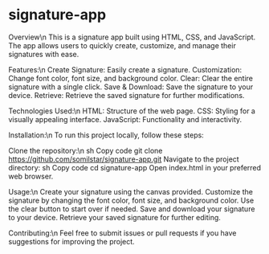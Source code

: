 # signature-app
Overview\n
This is a signature app built using HTML, CSS, and JavaScript. The app allows users to quickly create, customize, and manage their signatures with ease.

Features:\n
Create Signature: Easily create a signature.
Customization: Change font color, font size, and background color.
Clear: Clear the entire signature with a single click.
Save & Download: Save the signature to your device.
Retrieve: Retrieve the saved signature for further modifications.


Technologies Used:\n
HTML: Structure of the web page.
CSS: Styling for a visually appealing interface.
JavaScript: Functionality and interactivity.


Installation:\n
To run this project locally, follow these steps:

Clone the repository:\n
sh
Copy code
git clone https://github.com/somilstar/signature-app.git
Navigate to the project directory:
sh
Copy code
cd signature-app
Open index.html in your preferred web browser.

Usage:\n
Create your signature using the canvas provided.
Customize the signature by changing the font color, font size, and background color.
Use the clear button to start over if needed.
Save and download your signature to your device.
Retrieve your saved signature for further editing.

Contributing:\n
Feel free to submit issues or pull requests if you have suggestions for improving the project.
